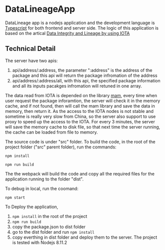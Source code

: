﻿# DataLineageApp
DataLineage app is a nodejs application and the development language is [Typescript](https://www.typescriptlang.org/ "Typescript") for both frontend and server side.
The logic of this application is based on the artical [Data Integrity and Lineage by using IOTA](http://fenglu.me/2018/04/16/Data-integrity-and-data-lineage-by-using-IOTA/ "Data Integrity and Lineage by using IOTA")

## Technical Detail
The server have two apis:
1. api/address/:address, the parameter ":address" is the address of the package and this api will return the package infromation of the address
1. api/address/:address/all, with this api, the specified package information and all its inputs pacakges infromation will retuned in one array.

The data read from IOTA is depended on the library [mam](https://github.com/l3wi/mam.client.js "mam"), every time when user request the package inforamtion, the server will check it in the memory cache, and if not found, then will call the mam library and save the data in memory, then return it.
As the access to the IOTA nodes is not stable and sometime is really very slow from China, so the server also support to use proxy to speed up the access to the IOTA.
For every 3 minutes, the server will save the memory cache to disk file, so that next time the server running, the cache can be loaded from file to memory.

The source code is under "src" folder.
To build the code, in the root of the project folder ("src" parent folder), run the commands:

`npm install`

`npm run build`

The the webpack will build the code and copy all the required files for the application running to the folder "dist".

To debug in local, run the coomand:

`npm start`

To Deploy the application, 
1. `npm install` in the root of the project
1. `npm run build`
1. copy the package.json to dist folder
1. go to the dist folder and run `npm install`
1. copy everthing in dist folder and deploy them to the server.
The project is tested with Nodejs 8.11.2
